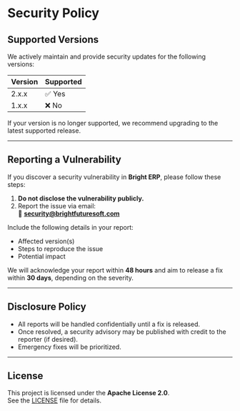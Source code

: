 # Security Policy

## Supported Versions

We actively maintain and provide security updates for the following versions:

| Version | Supported |
| ------- | --------- |
| 2.x.x   | ✅ Yes    |
| 1.x.x   | ❌ No     |

If your version is no longer supported, we recommend upgrading to the latest supported release.

---

## Reporting a Vulnerability

If you discover a security vulnerability in **Bright ERP**, please follow these steps:

1. **Do not disclose the vulnerability publicly.**  
2. Report the issue via email:  
   📧 **security@brightfuturesoft.com**

Include the following details in your report:

- Affected version(s)
- Steps to reproduce the issue
- Potential impact

We will acknowledge your report within **48 hours** and aim to release a fix within **30 days**, depending on the severity.

---

## Disclosure Policy

- All reports will be handled confidentially until a fix is released.  
- Once resolved, a security advisory may be published with credit to the reporter (if desired).  
- Emergency fixes will be prioritized.

---

## License

This project is licensed under the **Apache License 2.0**.  
See the [LICENSE](./LICENSE) file for details.
